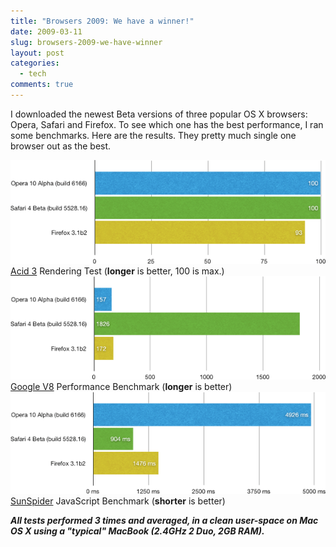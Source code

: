 ```yaml
---
title: "Browsers 2009: We have a winner!"
date: 2009-03-11
slug: browsers-2009-we-have-winner
layout: post
categories:
  - tech
comments: true
---
```


I downloaded the newest Beta versions of three popular OS X browsers: Opera, Safari and Firefox. To see which one has the best performance, I ran some benchmarks. Here are the results. They pretty much single one browser out as the best.

<!-- more -->

<div class="figure">
<img src="/images/illustrations/2009-03-11/browsers-2009-we-have-winner-1-Acid3.png">
<div class="legend">
<a href="http://acid3.acidtests.org/">Acid 3</a> Rendering Test (<strong>longer</strong> is better, 100 is max.)
</div>
</div>


<div class="figure">
<img src="/images/illustrations/2009-03-11/browsers-2009-we-have-winner-2-V8.png">
<div class="legend">
<a href="http://v8.googlecode.com/svn/data/benchmarks/v3/run.html">Google V8</a> Performance Benchmark (<strong>longer</strong> is better)
</div>
</div>


<div class="figure">
<img src="/images/illustrations/2009-03-11/browsers-2009-we-have-winner-3-SunSpider.png">
<div class="legend">
<a href="http://www2.webkit.org/perf/sunspider-0.9/sunspider.html">SunSpider</a> JavaScript Benchmark (<strong>shorter</strong> is better)
</div>
</div>


***All tests performed 3 times and averaged, in a clean user-space on Mac OS X using a "typical" MacBook (2.4GHz 2 Duo, 2GB RAM).***